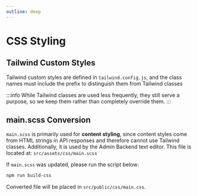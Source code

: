 ```yaml
---
outline: deep
---
```


# CSS Styling

## Tailwind Custom Styles

Tailwind custom styles are defined in `tailwind.config.js`, and the class names must include the prefix to distinguish them from Tailwind classes

:::info
While Tailwind classes are used less frequently, they still serve a purpose, so we keep them rather than completely override them.
:::

## main.scss Conversion

`main.scss` is primarily used for **content styling**, since content styles come from HTML strings in API responses and therefore cannot use Tailwind classes. Additionally, it is used by the Admin Backend text editor. This file is located at: `src/assets/css/main.scss`

If `main.scss` was updated, please run the script below:

```bash
npm run build-css
```

Converted file will be placed in `src/public/css/main.css`.
